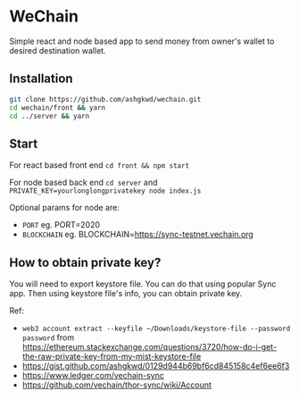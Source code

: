# WeChain

Simple react and node based app to send money from owner's wallet to desired destination wallet.

## Installation

```sh
git clone https://github.com/ashgkwd/wechain.git
cd wechain/front && yarn
cd ../server && yarn
```

## Start

For react based front end `cd front && npm start`

For node based back end `cd server` and
`PRIVATE_KEY=yourlonglongprivatekey node index.js`

Optional params for node are:

- `PORT` eg. PORT=2020
- `BLOCKCHAIN` eg. BLOCKCHAIN=https://sync-testnet.vechain.org

## How to obtain private key?

You will need to export keystore file. You can do that using popular Sync app. Then using keystore file's info, you can obtain private key.

Ref:

- `web3 account extract --keyfile ~/Downloads/keystore-file --password password` from https://ethereum.stackexchange.com/questions/3720/how-do-i-get-the-raw-private-key-from-my-mist-keystore-file
- https://gist.github.com/ashgkwd/0129d944b69bf6cd845158c4ef6ee6f3
- https://www.ledger.com/vechain-sync
- https://github.com/vechain/thor-sync/wiki/Account
